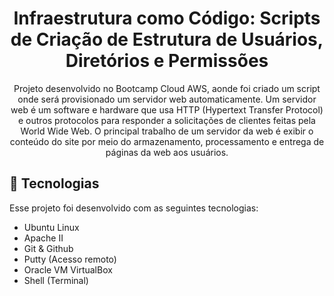 <h1 align="center"> Infraestrutura como Código: Scripts de Criação de Estrutura de Usuários, Diretórios e Permissões </h1>

<p align="center">
Projeto desenvolvido no Bootcamp Cloud AWS, aonde foi criado um script onde será provisionado um servidor web automaticamente. Um servidor web é um software e hardware que usa HTTP (Hypertext Transfer Protocol) e outros protocolos para responder a solicitações de clientes feitas pela World Wide Web. O principal trabalho de um servidor da web é exibir o conteúdo do site por meio do armazenamento, processamento e entrega de páginas da web aos usuários.</p>

## 🚀 Tecnologias

Esse projeto foi desenvolvido com as seguintes tecnologias:

- Ubuntu Linux
- Apache II
- Git & Github
- Putty (Acesso remoto)
- Oracle VM VirtualBox
- Shell (Terminal)         
